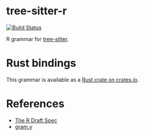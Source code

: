 tree-sitter-r
===========================

[![Build Status](https://github.com/jimhester/tree-sitter-r/workflows/build/badge.svg)](https://github.com/jimhester/tree-sitter-r/actions?query=workflow%3Abuild)

R grammar for [tree-sitter][].

[tree-sitter]: https://github.com/tree-sitter/tree-sitter

# Rust bindings

This grammar is available as a [Rust crate on crates.io](https://crates.io/crates/tree-sitter-r).

# References

* [The R Draft Spec](https://cran.r-project.org/doc/manuals/r-release/R-lang.pdf)
* [gram.y](https://github.com/wch/r-source/blob/trunk/src/main/gram.y)
